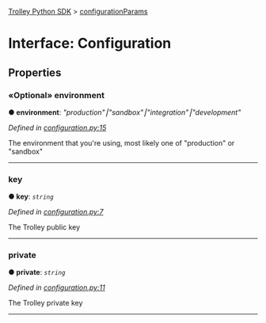 [Trolley Python SDK](../README.md) > [configurationParams](../types/configurationparams.md)



# Interface: Configuration

## Properties
<a id="environment"></a>

### «Optional» environment

**●  environment**:  *"production"⎮"sandbox"⎮"integration"⎮"development"* 

*Defined in [configuration.py:15](https://github.com/PaymentRails/python-sdk/tree/master/paymentrails/configuration.py#L15)*



The environment that you're using, most likely one of "production" or "sandbox"




___

<a id="key"></a>

###  key

**●  key**:  *`string`* 

*Defined in [configuration.py:7](https://github.com/PaymentRails/python-sdk/tree/master/paymentrails/configuration.py#L7)*



The Trolley public key


___

<a id="private"></a>

###  private

**●  private**:  *`string`* 

*Defined in [configuration.py:11](https://github.com/PaymentRails/python-sdk/tree/master/paymentrails/configuration.py#L11)*



The Trolley private key




___


